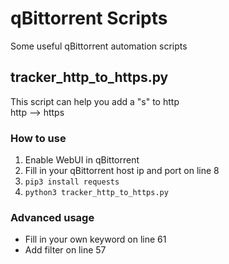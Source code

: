 # qBittorrent Scripts
Some useful qBittorrent automation scripts

## tracker_http_to_https.py
This script can help you add a "s" to http  
http --> https

### How to use
  1. Enable WebUI in qBittorrent  
  2. Fill in your qBittorrent host ip and port on line 8  
  3. `pip3 install requests`
  3. `python3 tracker_http_to_https.py`

### Advanced usage  
  * Fill in your own keyword on line 61  
  * Add filter on line 57
